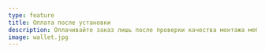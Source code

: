 ```yaml
---
type: feature
title: Оплата после установки
description: Оплачивайте заказ лишь после проверки качества монтажа мебели.
image: wallet.jpg
---
```

